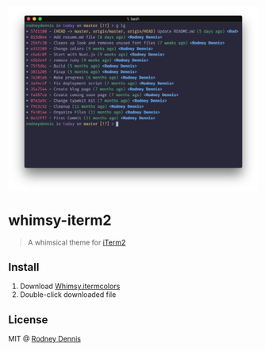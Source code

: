 ![](screenshot.png)

# whimsy-iterm2

> A whimsical theme for [iTerm2](https://www.iterm2.com)

## Install
1. Download [Whimsy.itermcolors](Whimsy.itermcolors)
2. Double-click downloaded file

## License
MIT @ [Rodney Dennis](https://rod.today)